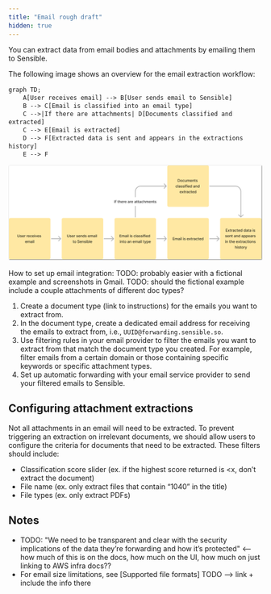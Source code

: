 ```yaml
---
title: "Email rough draft"
hidden: true
---
```


You can extract data from email bodies and attachments by emailing them to Sensible.

The following image shows an overview for the email extraction workflow:



```
graph TD;
    A[User receives email] --> B[User sends email to Sensible]
    B --> C[Email is classified into an email type]
    C -->|If there are attachments| D[Documents classified and extracted]
    C --> E[Email is extracted]
    D --> F[Extracted data is sent and appears in the extractions history]
    E --> F
```







![Click to enlarge](https://raw.githubusercontent.com/sensible-hq/sensible-docs/main/readme-sync/assets/v0/images/final/email.png)

How to set up email integration: TODO: probably easier with a fictional example and screenshots in Gmail. TODO: should the fictional example include a couple attachments of different doc types?

1. Create a document type (link to instructions) for the emails you want to extract from.
2. In the document type, create a dedicated email address for receiving the emails to extract from, i.e.,  `UUID@forwarding.sensible.so`.
3. Use filtering rules in your email provider to filter the emails you want to extract from that match the document type you created.    For example, filter emails from a certain domain or those containing specific keywords or specific attachment types.
4. Set up automatic forwarding with your email service provider to send your filtered emails to Sensible.

## Configuring attachment extractions

Not all attachments in an email will need to be extracted. To prevent triggering an extraction on irrelevant documents, we should allow users to configure the criteria for documents that need to be extracted. These filters should include:

- Classification score slider (ex. if the highest score returned is <x, don’t extract the document)
- File name (ex. only extract files that contain “1040” in the title)
- File types (ex. only extract PDFs)



## Notes

- TODO:  "We need to be transparent and clear with the security implications of the data they’re forwarding and how it’s protected" <-- how much of this is on the docs, how much on the UI, how much on just linking to AWS infra docs??
- For email size limitations, see [Supported file formats] TODO --> link + include the info there



